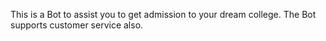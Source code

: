 This is a Bot to assist you to get admission to your dream college.
The Bot supports customer service also.
